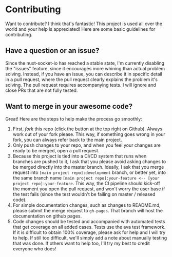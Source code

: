 # Contributing

Want to contribute? I think that's fantastic! This project is used all over the world and your help is appreciated! Here are some basic guidelines for contributing.

## Have a question or an issue?

Since the nuxt-socket-io has reached a stable state, I'm currently disabling the "issues" feature, since it encourages more whining than actual problem solving. Instead, if you have an issue, you can describe it in specific detail in a pull request, where the pull request clearly explains the problem it's solving. The pull request requires accompanying tests. I will ignore and close PRs that are not fully tested. 

## Want to merge in your awesome code?

Great! Here are the steps to help make the process go smoothly:

1. First, *fork* this repo (click the button at the top right on Github). Always work out of your fork please. This way, if something goes wrong in your fork, you can always refer back to the main project.
2. Only push changes to your repo, and when you feel your changes are ready to be merged, open a pull request.
3. Because this project is tied into a CI/CD system that runs when branches are pushed to it, I ask that you please avoid asking changes to be merged directly into the master branch. Ideally, I ask that you merge request into `[main project repo]:development` branch, or better yet, into the same branch name `[main project repo]:your-feature <-- [your project repo]:your-feature`. This way, the CI pipeline should kick-off the moment you open the pull request, and won't worry the user base if the test fails (since the test wouldn't be failing on master / released code).
4. For simple documentation changes, such as changes to README.md, please submit the merge request to `gh-pages`. That branch will host the documentation on github pages.
5. Code changes should be tested and accompanied with automated tests that get coverage on all added cases. Tests use the ava test framework. If it is difficult to obtain 100% coverage, please ask for help and I will try to help. If still too difficult, we'll simply add a note about manually testing that was done. If others want to help too, I'll try my best to credit everyone who does!
